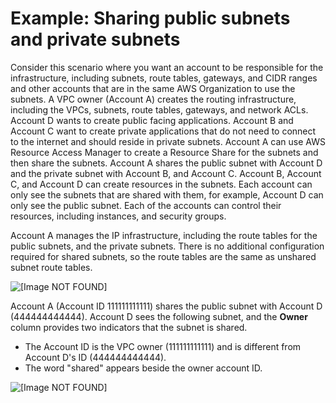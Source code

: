 # Example: Sharing public subnets and private subnets<a name="example-vpc-share"></a>

Consider this scenario where you want an account to be responsible for the infrastructure, including subnets, route tables, gateways, and CIDR ranges and other accounts that are in the same AWS Organization to use the subnets\. A VPC owner \(Account A\) creates the routing infrastructure, including the VPCs, subnets, route tables, gateways, and network ACLs\. Account D wants to create public facing applications\. Account B and Account C want to create private applications that do not need to connect to the internet and should reside in private subnets\. Account A can use AWS Resource Access Manager to create a Resource Share for the subnets and then share the subnets\. Account A shares the public subnet with Account D and the private subnet with Account B, and Account C\. Account B, Account C, and Account D can create resources in the subnets\. Each account can only see the subnets that are shared with them, for example, Account D can only see the public subnet\. Each of the accounts can control their resources, including instances, and security groups\.

Account A manages the IP infrastructure, including the route tables for the public subnets, and the private subnets\. There is no additional configuration required for shared subnets, so the route tables are the same as unshared subnet route tables\. 

![\[Image NOT FOUND\]](http://docs.aws.amazon.com/vpc/latest/userguide/images/vpc-share-internet-gateway-example.png)

Account A \(Account ID 111111111111\) shares the public subnet with Account D \(444444444444\)\. Account D sees the following subnet, and the **Owner** column provides two indicators that the subnet is shared\.
+ The Account ID is the VPC owner \(111111111111\) and is different from Account D's ID \(444444444444\)\.
+ The word "shared" appears beside the owner account ID\.

![\[Image NOT FOUND\]](http://docs.aws.amazon.com/vpc/latest/userguide/images/vpc-share-screen.png)
